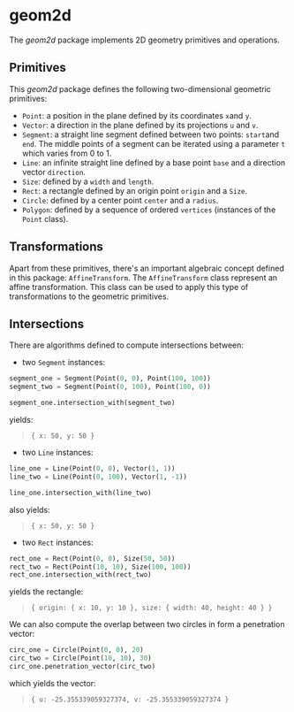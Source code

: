 # geom2d

The _geom2d_ package implements 2D geometry primitives and operations.

## Primitives

This _geom2d_ package defines the following two-dimensional geometric primitives:

- `Point`: a position in the plane defined by its coordinates `x`and `y`.
- `Vector`: a direction in the plane defined by its projections `u` and `v`.
- `Segment`: a straight line segment defined between two points: `start`and `end`. The middle points of a segment can be iterated using a parameter `t` which varies from 0 to 1.
- `Line`: an infinite straight line defined by a base point `base` and a direction vector `direction`.
- `Size`: defined by a `width` and `length`.
- `Rect`: a rectangle defined by an origin point `origin` and a `Size`.
- `Circle`: defined by a center point `center` and a `radius`.
- `Polygon`: defined by a sequence of ordered `vertices` (instances of the `Point` class).

## Transformations

Apart from these primitives, there's an important algebraic concept defined in this package: `AffineTransform`.
The `AffineTransform` class represent an affine transformation.
This class can be used to apply this type of transformations to the geometric primitives.

## Intersections 

There are algorithms defined to compute intersections between:

- two `Segment` instances:

````python
segment_one = Segment(Point(0, 0), Point(100, 100))
segment_two = Segment(Point(0, 100), Point(100, 0))

segment_one.intersection_with(segment_two)
````
yields:
> `{ x: 50, y: 50 }`

- two `Line` instances:

```python
line_one = Line(Point(0, 0), Vector(1, 1))
line_two = Line(Point(0, 100), Vector(1, -1))

line_one.intersection_with(line_two)
```
also yields:
> `{ x: 50, y: 50 }`

- two `Rect` instances:

````python
rect_one = Rect(Point(0, 0), Size(50, 50))
rect_two = Rect(Point(10, 10), Size(100, 100))
rect_one.intersection_with(rect_two)
````
yields the rectangle:
> `{ origin: { x: 10, y: 10 }, size: { width: 40, height: 40 } }`

We can also compute the overlap between two circles in form a penetration vector:

````python
circ_one = Circle(Point(0, 0), 20)
circ_two = Circle(Point(10, 10), 30)
circ_one.penetration_vector(circ_two)
````
which yields the vector:
> `{ u: -25.355339059327374, v: -25.355339059327374 }`